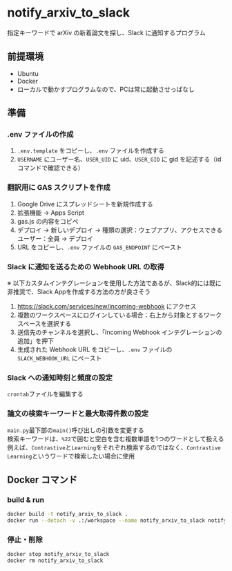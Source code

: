 # notify_arxiv_to_slack

指定キーワードで arXiv の新着論文を探し、Slack に通知するプログラム

## 前提環境

- Ubuntu
- Docker
- ローカルで動かすプログラムなので、PCは常に起動させっぱなし

## 準備

### .env ファイルの作成

1. `.env.template` をコピーし、`.env` ファイルを作成する
2. `USERNAME` にユーザー名、`USER_UID` に uid、`USER_GID` に gid を記述する（id コマンドで確認できる）

### 翻訳用に GAS スクリプトを作成

1. Google Drive にスプレッドシートを新規作成する
2. 拡張機能 → Apps Script
3. gas.js の内容をコピペ
4. デプロイ → 新しいデプロイ → 種類の選択：ウェブアプリ、アクセスできるユーザー：全員 → デプロイ
5. URL をコピーし、`.env` ファイルの `GAS_ENDPOINT` にペースト

### Slack に通知を送るための Webhook URL の取得

※ 以下カスタムインテグレーションを使用した方法であるが、Slack的には既に非推奨で、Slack Appを作成する方法の方が良さそう

1. https://slack.com/services/new/incoming-webhook にアクセス
2. 複数のワークスペースにログインしている場合：右上から対象とするワークスペースを選択する
3. 送信先のチャンネルを選択し、「Incoming Webhook インテグレーションの追加」を押下
4. 生成された Webhook URL をコピーし、`.env` ファイルの `SLACK_WEBHOOK_URL` にペースト

### Slack への通知時刻と頻度の設定

`crontab`ファイルを編集する

### 論文の検索キーワードと最大取得件数の設定

`main.py`最下部の`main()`呼び出しの引数を変更する  
検索キーワードは、`%22`で囲むと空白を含む複数単語を1つのワードとして扱える  
例えば、`Contrastive`と`Learning`をそれぞれ検索するのではなく、`Contrastive Learning`というワードで検索したい場合に使用

## Docker コマンド

### build & run

```sh
docker build -t notify_arxiv_to_slack .
docker run --detach -v .:/workspace --name notify_arxiv_to_slack notify_arxiv_to_slack
```

### 停止・削除

```sh
docker stop notify_arxiv_to_slack
docker rm notify_arxiv_to_slack
```
